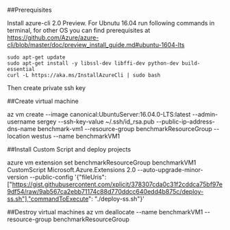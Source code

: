 ##Prerequisites

Install azure-cli 2.0 Preview. For Ubnutu 16.04 run following commands in 
terminal, for other OS you can find prerequisites at
https://github.com/Azure/azure-cli/blob/master/doc/preview_install_guide.md#ubuntu-1604-lts


    sudo apt-get update
    sudo apt-get install -y libssl-dev libffi-dev python-dev build-essential
    curl -L https://aka.ms/InstallAzureCli | sudo bash


Then create private ssh key



##Create virtual machine

az vm create --image canonical:UbuntuServer:16.04.0-LTS:latest --admin-username sergey --ssh-key-value ~/.ssh/id_rsa.pub --public-ip-address-dns-name benchmark-vm1 --resource-group benchmarkResourceGroup --location westus --name benchmarkVM1

##Install Custom Script and deploy projects

azure vm extension set benchmarkResourceGroup benchmarkVM1 CustomScript Microsoft.Azure.Extensions 2.0 --auto-upgrade-minor-version --public-config '{"fileUris": ["https://gist.githubusercontent.com/xplicit/378307cda0c31f2cddca75bf97e9df54/raw/9ab567ca2ebb71174c88d770ddcc640edd4b875c/deploy-ss.sh"],"commandToExecute": "./deploy-ss.sh"}'


##Destroy virtual machines
az vm deallocate --name benchmarkVM1 --resource-group benchmarkResourceGroup


